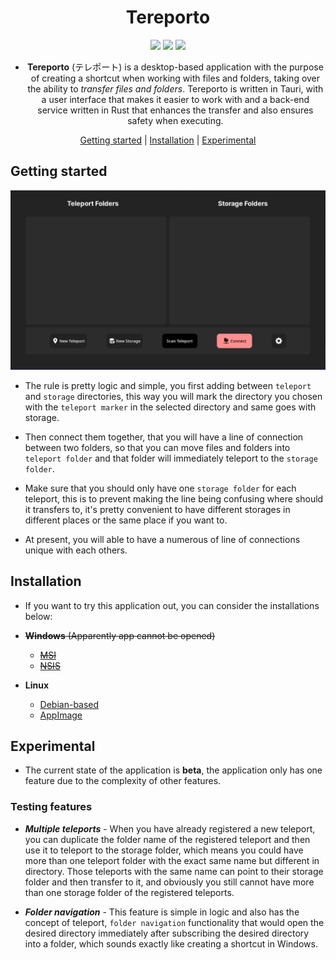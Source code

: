 <div align="center">

# Tereporto

![](https://img.shields.io/badge/Tauri-FFC131?style=for-the-badge&logo=Tauri&logoColor=white)
![](https://img.shields.io/badge/Vue.js-35495E?style=for-the-badge&logo=vuedotjs&logoColor=4FC08D)
![](https://img.shields.io/badge/Rust-black?style=for-the-badge&logo=rust&logoColor=#E57324)

- **Tereporto** (テレポート) is a desktop-based application with the purpose of creating a shortcut when working with files and folders, taking over the ability to _transfer files and folders_. Tereporto is written in Tauri, with a user interface that makes it easier to work with and a back-end service written in Rust that enhances the transfer and also ensures safety when executing. <br />

[Getting started](#getting-started) |
[Installation](#installation) |
[Experimental](#experimental)

</div>

## Getting started

![Main-Layout](main-ui.png)

- The rule is pretty logic and simple, you first adding between `teleport` and `storage` directories, this way you will mark the directory you chosen with the `teleport marker` in the selected directory and same goes with storage.

- Then connect them together, that you will have a line of connection between two folders, so that you can move files and folders into `teleport folder` and that folder will immediately teleport to the `storage folder`.

- Make sure that you should only have one `storage folder` for each teleport, this is to prevent making the line being confusing where should it transfers to, it's pretty convenient to have different storages in different places or the same place if you want to.

- At present, you will able to have a numerous of line of connections unique with each others.

## Installation

- If you want to try this application out, you can consider the installations below:

- ~~**Windows** (Apparently app cannot be opened)~~

  - ~~[MSI](https://github.com/surtr1st/tereporto/releases/download/v0.4.2-beta/tereporto_0.4.2_x64_en-US.msi)~~
  - ~~[NSIS](https://github.com/surtr1st/tereporto/releases/download/v0.4.2-beta/tereporto_0.4.2_x64-setup.exe)~~

- **Linux**

  - [Debian-based](https://github.com/surtr1st/tereporto/releases/download/v0.4.2-beta/tereporto_0.4.2_amd64.deb)
  - [AppImage](https://github.com/surtr1st/tereporto/releases/download/v0.4.2-beta/tereporto_0.4.2_amd64.AppImage)

## Experimental

- The current state of the application is **beta**, the application only has one feature due to the complexity of other features.

### Testing features

- **_Multiple teleports_** - When you have already registered a new teleport, you can duplicate the folder name of the registered teleport and then use it to teleport to the storage folder, which means you could have more than one teleport folder with the exact same name but different in directory. Those teleports with the same name can point to their storage folder and then transfer to it, and obviously you still cannot have more than one storage folder of the registered teleports.

- **_Folder navigation_** - This feature is simple in logic and also has the concept of teleport, `folder navigation` functionality that would open the desired directory immediately after subscribing the desired directory into a folder, which sounds exactly like creating a shortcut in Windows.
